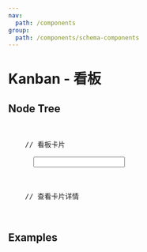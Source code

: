 ```yaml
---
nav:
  path: /components
group:
  path: /components/schema-components
---
```


# Kanban - 看板

## Node Tree

<pre lang="tsx">
<Kanban>
  <Kanban.Card>
    // 看板卡片
    <Kanban.Item>
      <Input/>
    </Kanban.Item>
  </Kanban.Card>
  <Kanban.Card.View>
    // 查看卡片详情
  </Kanban.Card.View>
</Kanban>
</pre>

## Examples

<code src="./demos/demo1.tsx" />
